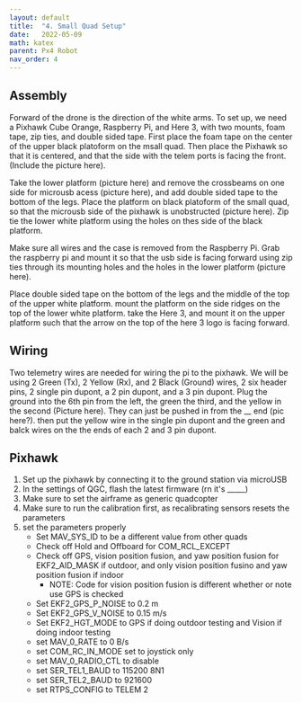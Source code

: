 ```yaml
---
layout: default
title:  "4. Small Quad Setup"
date:   2022-05-09
math: katex
parent: Px4 Robot
nav_order: 4
---
```


## Assembly
Forward of the drone is the direction of the white arms. To set up, we need a Pixhawk Cube Orange, Raspberry Pi, and Here 3, with two mounts, foam tape, zip ties, and double sided tape. First place the foam tape on the center of the upper black platoform on the msall quad. Then place the Pixhawk so that it is centered, and that the side with the telem ports is facing the front. (Include the picture here).

Take the lower platform (picture here) and remove the crossbeams on one side for microusb acess (picture here), and add double sided tape to the bottom of the legs. Place the platform on black platoform of the small quad, so that the microusb side of the pixhawk is unobstructed (picture here). Zip tie the lower white platform using the holes on thes side of the black platform. 

Make sure all wires and the case is removed from the Raspberry Pi. Grab the raspberry pi and mount it so that the usb side is facing forward using zip ties through its mounting holes and the holes in the lower platform (picture here). 

Place double sided tape on the bottom of the legs and the middle of the top of the upper white platform. mount the platform on the side ridges on the top of the lower white platform. take the Here 3, and mount it on the upper platform such that the arrow on the top of the here 3 logo is facing forward.

## Wiring

Two telemetry wires are needed for wiring the pi to the pixhawk. We will be using 2 Green (Tx), 2 Yellow (Rx), and 2 Black (Ground) wires, 2 six header pins, 2 single pin dupont, a 2 pin dupont, and a 3 pin dupont. Plug the ground into the 6th pin from the left, the green the third, and the yellow in the second (Picture here). They can just be pushed in from the __ end (pic here?). then put the yellow wire in the single pin dupont and the green and balck wires on the the ends of each 2 and 3 pin dupont.

## Pixhawk
1. Set up the pixhawk by connecting it to the ground station via microUSB
2. In the settings of QGC, flash the latest firmware (rn it's _____)
3.  Make sure to set the airframe as generic quadcopter
4. Make sure to run the calibration first, as recalibrating sensors resets the parameters
5. set the parameters properly
    - Set MAV_SYS_ID to be a different value from other quads
    - Check off Hold and Offboard for COM_RCL_EXCEPT 
    - Check off GPS, vision position fusion, and yaw position fusion for EKF2_AID_MASK if outdoor, and only vision position fusino and yaw position fusion if indoor
        - NOTE: Code for vision position fusion is different whether or note use GPS is checked
    - Set EKF2_GPS_P_NOISE to 0.2 m
    - Set EKF2_GPS_V_NOISE to 0.15 m/s
    - Set EKF2_HGT_MODE to GPS if doing outdoor testing and Vision if doing indoor testing
    - set MAV_0_RATE to 0 B/s
    - set COM_RC_IN_MODE set to joystick only
    - set MAV_0_RADIO_CTL to disable
    - set SER_TEL1_BAUD to 115200 8N1
    - set SER_TEL2_BAUD to 921600
    - set RTPS_CONFIG to TELEM 2

